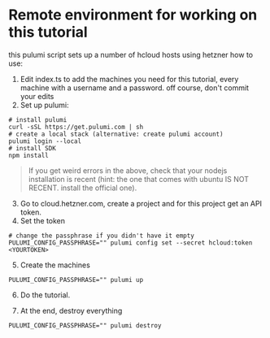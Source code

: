 # Remote environment for working on this tutorial

this pulumi script sets up a number of hcloud hosts using hetzner
how to use:


1. Edit index.ts to add the machines you need for this tutorial, every machine with a username and a password. off course, don't commit your edits
2. Set up pulumi:

```shell
# install pulumi
curl -sSL https://get.pulumi.com | sh
# create a local stack (alternative: create pulumi account)
pulumi login --local
# install SDK
npm install
```

> If you get weird errors in the above, check that your nodejs installation is recent (hint: the one that comes with ubuntu IS NOT RECENT. install the official one).

3. Go to cloud.hetzner.com, create a project and for this project get an API token.
4. Set the token

```shell
# change the passphrase if you didn't have it empty
PULUMI_CONFIG_PASSPHRASE="" pulumi config set --secret hcloud:token <YOURTOKEN>
```

5. Create the machines

```shell
PULUMI_CONFIG_PASSPHRASE="" pulumi up
```

6. Do the tutorial.

7. At the end, destroy everything

```shell
PULUMI_CONFIG_PASSPHRASE="" pulumi destroy
```

